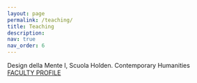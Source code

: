 ```yaml
---
layout: page
permalink: /teaching/
title: Teaching
description: 
nav: true
nav_order: 6
---
```


Design della Mente I, Scuola Holden. Contemporary Humanities  
[FACULTY PROFILE](https://scuolaholden.it/albodocenti/nicola-zengiaro)
